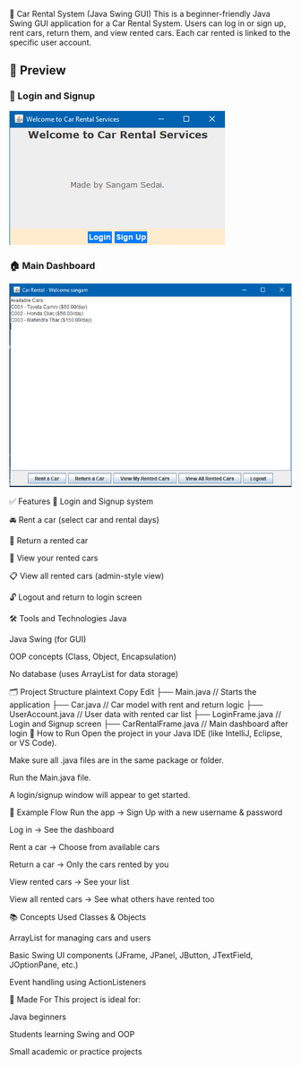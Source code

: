 🚗 Car Rental System (Java Swing GUI)
This is a beginner-friendly Java Swing GUI application for a Car Rental System. Users can log in or sign up, rent cars, return them, and view rented cars. Each car rented is linked to the specific user account.

## 📸 Preview

>  
### 🔐 Login and Signup
![Login Screen](screenshots/ss1.png)

### 🏠 Main Dashboard
![Dashboard]( screenshots/ss2.png)


✅ Features
🔐 Login and Signup system

🚘 Rent a car (select car and rental days)

🔄 Return a rented car

👤 View your rented cars

📋 View all rented cars (admin-style view)

🔓 Logout and return to login screen

🛠️ Tools and Technologies
Java

Java Swing (for GUI)

OOP concepts (Class, Object, Encapsulation)

No database (uses ArrayList for data storage)

🗂️ Project Structure
plaintext
Copy
Edit
├── Main.java              // Starts the application
├── Car.java               // Car model with rent and return logic
├── UserAccount.java       // User data with rented car list
├── LoginFrame.java        // Login and Signup screen
├── CarRentalFrame.java    // Main dashboard after login
🚀 How to Run
Open the project in your Java IDE (like IntelliJ, Eclipse, or VS Code).

Make sure all .java files are in the same package or folder.

Run the Main.java file.

A login/signup window will appear to get started.

🔎 Example Flow
Run the app → Sign Up with a new username & password

Log in → See the dashboard

Rent a car → Choose from available cars

Return a car → Only the cars rented by you

View rented cars → See your list

View all rented cars → See what others have rented too

 


📚 Concepts Used
Classes & Objects

ArrayList for managing cars and users

Basic Swing UI components (JFrame, JPanel, JButton, JTextField, JOptionPane, etc.)

Event handling using ActionListeners

👦 Made For
This project is ideal for:

Java beginners

Students learning Swing and OOP

Small academic or practice projects